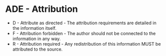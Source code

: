 # ADE - Attribution

* D - Attribute as directed - The attribution requirements are detailed in the information itself.
* F - Attribution forbidden - The author should not be connected to the information in any way.
* R - Attribution required - Any redistribution of this information MUST be attributed to the source. 

